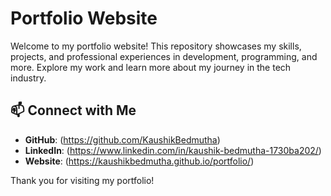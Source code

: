 # Portfolio Website

Welcome to my portfolio website! This repository showcases my skills, projects, and professional experiences in development, programming, and more. Explore my work and learn more about my journey in the tech industry.

## 📫 Connect with Me

- **GitHub**: 	(https://github.com/KaushikBedmutha)
- **LinkedIn**: (https://www.linkedin.com/in/kaushik-bedmutha-1730ba202/)
- **Website**:  (https://kaushikbedmutha.github.io/portfolio/)

Thank you for visiting my portfolio!
